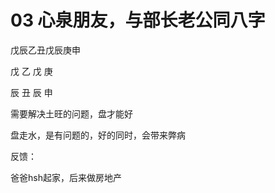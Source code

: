 # 03 心泉朋友，与部长老公同八字

戊辰乙丑戊辰庚申


戊 乙 戊 庚

辰 丑 辰 申



需要解决土旺的问题，盘才能好

盘走水，是有问题的，好的同时，会带来弊病




反馈：

爸爸hsh起家，后来做房地产
